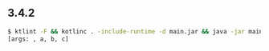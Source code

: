 ## 3.4.2

```bash
$ ktlint -F && kotlinc . -include-runtime -d main.jar && java -jar main.jar a b c
[args: , a, b, c]
```
